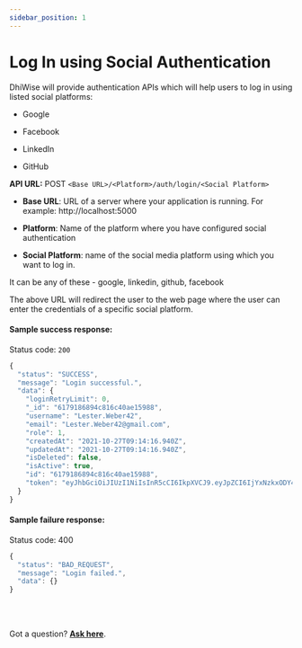 ```yaml
---
sidebar_position: 1
---
```


# Log In using Social Authentication

DhiWise will provide authentication APIs which will help users to log in using listed social platforms:

- Google

- Facebook

- LinkedIn

- GitHub


**API URL:** <e className="post method">POST</e> `<Base URL>/<Platform>/auth/login/<Social Platform>`

- **Base URL**: URL of a server where your application is running. For example: http://localhost:5000

- **Platform**: Name of the platform where you have configured social authentication

- **Social Platform**: name of the social media platform using which you want to log in. 

It can be any of these - google, linkedin, github, facebook

The above URL will redirect the user to the web page where the user can enter the credentials of a specific social platform.

#### Sample success response:

Status code: `200`

```js
{
  "status": "SUCCESS",
  "message": "Login successful.",
  "data": {
    "loginRetryLimit": 0,
    "_id": "6179186894c816c40ae15988",
    "username": "Lester.Weber42",
    "email": "Lester.Weber42@gmail.com",
    "role": 1,
    "createdAt": "2021-10-27T09:14:16.940Z",
    "updatedAt": "2021-10-27T09:14:16.940Z",
    "isDeleted": false,
    "isActive": true,
    "id": "6179186894c816c40ae15988",
    "token": "eyJhbGciOiJIUzI1NiIsInR5cCI6IkpXVCJ9.eyJpZCI6IjYxNzkxODY4OTRjODE2YzQwYWUxNTk4OCIsInVzZXJuYW1lIjoiTGVzdGVyLldlYmVyNDIiLCJpYXQiOjE2MzU0MTY0MDcsImV4cCI6MTYzNjAxNjQwN30.IhWt3B6bnt7pXXEl8Qdgtu48TQ0Q7TUYQ4rawCzBaq8"
  }
}
```

#### Sample failure response:

Status code: <e className="delete method">400</e>

```js
{
  "status": "BAD_REQUEST",
  "message": "Login failed.",
  "data": {}
}
```

<br/>
<br/>

Got a question? [**Ask here**](https://discord.com/invite/rFMnCG5MZ7).